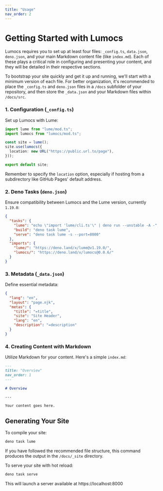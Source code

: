 ```yaml
---
title: "Usage"
nav_order: 2
---
```


# Getting Started with Lumocs

Lumocs requires you to set up at least four files: `_config.ts`, `data.json`,
`deno.json`, and your main Markdown content file (like `index.md`). Each of
these plays a critical role in configuring and presenting your content, and they
will be detailed in their respective sections.

To bootstrap your site quickly and get it up and running, we'll start with a
minimum version of each file. For better organization, it's recommended to place
the `_config.ts` and `deno.json` files in a `/docs` subfolder of your
repository, and then store the `_data.json` and your Markdown files within
`/docs/src`.

### 1. Configuration (`_config.ts`)

Set up Lumocs with Lume:

```typescript
import lume from "lume/mod.ts";
import lumocs from "lumocs/mod.ts";

const site = lume();
site.use(lumocs({
  location: new URL("https://public.url.to/page"),
}));

export default site;
```

Remember to specify the `location` option, especially if hosting from a
subdirectory like GitHub Pages' default address.

### 2. Deno Tasks (`deno.json`)

Ensure compatibility between Lumocs and the Lume version, currently `1.19.0`:

```json
{
  "tasks": {
    "lume": "echo \"import 'lume/cli.ts'\" | deno run --unstable -A -",
    "build": "deno task lume",
    "serve": "deno task lume -s --port=8000"
  },
  "imports": {
    "lume/": "https://deno.land/x/lume@v1.19.0/",
    "lumocs/": "https://deno.land/x/lumocs@0.0.6/"
  }
}
```

### 3. Metadata (`_data.json`)

Define essential metadata:

```json
{
  "lang": "en",
  "layout": "page.njk",
  "metas": {
    "title": "=title",
    "site": "Site Header",
    "lang": "en",
    "description": "=description"
  }
}
```

### 4. Creating Content with Markdown

Utilize Markdown for your content. Here's a simple `index.md`:

```markdown
---
title: "Overview"
nav_order: 1
---

# Overview

---

Your content goes here.
```

## Generating Your Site

To compile your site:

```bash
deno task lume
```

If you have followed the recommended file structure, this command produces the
output in the `/docs/_site` directory.

To serve your site with hot reload:

```bash
deno task serve
```

This will launch a server available at https://localhost:8000
